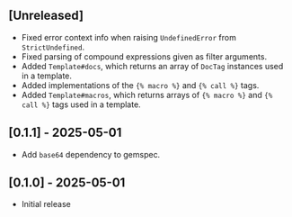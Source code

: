 ## [Unreleased]

- Fixed error context info when raising `UndefinedError` from `StrictUndefined`.
- Fixed parsing of compound expressions given as filter arguments.
- Added `Template#docs`, which returns an array of `DocTag` instances used in a template.
- Added implementations of the `{% macro %}` and `{% call %}` tags.
- Added `Template#macros`, which returns arrays of `{% macro %}` and `{% call %}` tags used in a template.

## [0.1.1] - 2025-05-01

- Add `base64` dependency to gemspec.

## [0.1.0] - 2025-05-01

- Initial release
